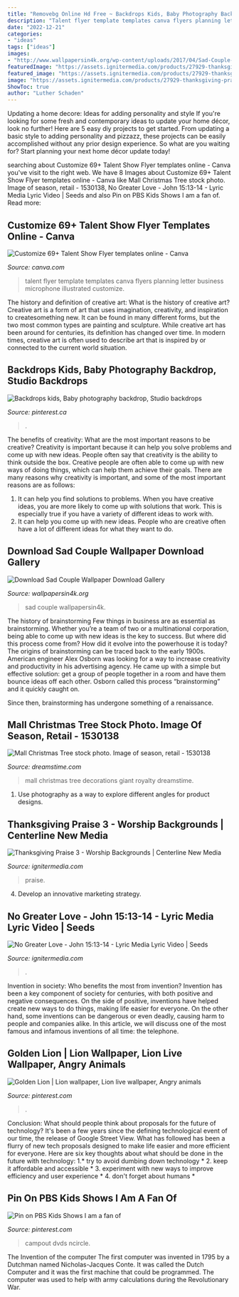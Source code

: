 ```yaml
---
title: "Removebg Online Hd Free ~ Backdrops Kids, Baby Photography Backdrop, Studio Backdrops"
description: "Talent flyer template templates canva flyers planning letter business microphone illustrated customize"
date: "2022-12-21"
categories:
- "ideas"
tags: ["ideas"]
images:
- "http://www.wallpapersin4k.org/wp-content/uploads/2017/04/Sad-Couple-Wallpaper-Download-7.jpg"
featuredImage: "https://assets.ignitermedia.com/products/27929-thanksgiving-praise-3/preview/image"
featured_image: "https://assets.ignitermedia.com/products/27929-thanksgiving-praise-3/preview/image"
image: "https://assets.ignitermedia.com/products/27929-thanksgiving-praise-3/preview/image"
ShowToc: true
author: "Luther Schaden"
---
```



Updating a home decore: Ideas for adding personality and style
If you're looking for some fresh and contemporary ideas to update your home décor, look no further! Here are 5 easy diy projects to get started. From updating a basic style to adding personality and pizzazz, these projects can be easily accomplished without any prior design experience. So what are you waiting for? Start planning your next home décor update today!

	

		
searching about Customize 69+ Talent Show Flyer templates online - Canva you've visit to the right web. We have 8 Images about Customize 69+ Talent Show Flyer templates online - Canva like Mall Christmas Tree stock photo. Image of season, retail - 1530138, No Greater Love - John 15:13-14 - Lyric Media Lyric Video | Seeds and also Pin on PBS Kids Shows I am a fan of. Read more:
		
    
## Customize 69+ Talent Show Flyer Templates Online - Canva

<img loading=lazy src="https://marketplace.canva.com/MADOPqEVSKk/1/0/thumbnail_large-1/canva-red-illustrated-microphone-talent-show-flyer-MADOPqEVSKk.jpg" onerror="this.onerror=null;this.src='https://tse1.mm.bing.net/th?id=OIP.d8IS4hB4jcQUcJamLydXIQAAAA&amp;pid=15.1';" alt="Customize 69+ Talent Show Flyer templates online - Canva">

_Source: canva.com_

>talent flyer template templates canva flyers planning letter business microphone illustrated customize. 

	

The history and definition of creative art: What is the history of creative art?
Creative art is a form of art that uses imagination, creativity, and inspiration to createsomething new. It can be found in many different forms, but the two most common types are painting and sculpture. While creative art has been around for centuries, its definition has changed over time. In modern times, creative art is often used to describe art that is inspired by or connected to the current world situation.

    
## Backdrops Kids, Baby Photography Backdrop, Studio Backdrops

<img loading=lazy src="https://i.pinimg.com/736x/84/49/14/8449146cc765e3ce7b3e186225395bce.jpg" onerror="this.onerror=null;this.src='https://tse2.mm.bing.net/th?id=OIP.0PBNoD9lJO4Uupaab6oEQQHaLH&amp;pid=15.1';" alt="Backdrops kids, Baby photography backdrop, Studio backdrops">

_Source: pinterest.ca_

>. 

	

The benefits of creativity: What are the most important reasons to be creative?
Creativity is important because it can help you solve problems and come up with new ideas. People often say that creativity is the ability to think outside the box. Creative people are often able to come up with new ways of doing things, which can help them achieve their goals. There are many reasons why creativity is important, and some of the most important reasons are as follows: 
1) It can help you find solutions to problems. When you have creative ideas, you are more likely to come up with solutions that work. This is especially true if you have a variety of different ideas to work with. 
2) It can help you come up with new ideas. People who are creative often have a lot of different ideas for what they want to do.

    
## Download Sad Couple Wallpaper Download Gallery

<img loading=lazy src="http://www.wallpapersin4k.org/wp-content/uploads/2017/04/Sad-Couple-Wallpaper-Download-7.jpg" onerror="this.onerror=null;this.src='https://tse2.mm.bing.net/th?id=OIP.Co1iNl3OQlHP4syD8UIsQwHaKc&amp;pid=15.1';" alt="Download Sad Couple Wallpaper Download Gallery">

_Source: wallpapersin4k.org_

>sad couple wallpapersin4k. 

	

The history of brainstorming
Few things in business are as essential as brainstorming. Whether you’re a team of two or a multinational corporation, being able to come up with new ideas is the key to success. But where did this process come from? How did it evolve into the powerhouse it is today?
The origins of brainstorming can be traced back to the early 1900s. American engineer Alex Osborn was looking for a way to increase creativity and productivity in his advertising agency. He came up with a simple but effective solution: get a group of people together in a room and have them bounce ideas off each other. Osborn called this process “brainstorming” and it quickly caught on.

Since then, brainstorming has undergone something of a renaissance.

    
## Mall Christmas Tree Stock Photo. Image Of Season, Retail - 1530138

<img loading=lazy src="https://thumbs.dreamstime.com/z/mall-christmas-tree-1530138.jpg" onerror="this.onerror=null;this.src='https://tse1.mm.bing.net/th?id=OIP.Az90zTeSM4XE_IW2LrLjLwHaKD&amp;pid=15.1';" alt="Mall Christmas Tree stock photo. Image of season, retail - 1530138">

_Source: dreamstime.com_

>mall christmas tree decorations giant royalty dreamstime. 

	

1. Use photography as a way to explore different angles for product designs.

    
## Thanksgiving Praise 3 - Worship Backgrounds | Centerline New Media

<img loading=lazy src="https://assets.ignitermedia.com/products/27929-thanksgiving-praise-3/preview/image" onerror="this.onerror=null;this.src='https://tse2.mm.bing.net/th?id=OIP.c5sC8dk5C1FfLDw71WyWywHaEK&amp;pid=15.1';" alt="Thanksgiving Praise 3 - Worship Backgrounds | Centerline New Media">

_Source: ignitermedia.com_

>praise. 

	

4. Develop an innovative marketing strategy.

    
## No Greater Love - John 15:13-14 - Lyric Media Lyric Video | Seeds

<img loading=lazy src="https://assets.ignitermedia.com/products/42233-no-greater-love-john-15-13-14/preview/image" onerror="this.onerror=null;this.src='https://tse2.mm.bing.net/th?id=OIP.-hkNQ9LRXD4_5l6pL3pSmwHaEK&amp;pid=15.1';" alt="No Greater Love - John 15:13-14 - Lyric Media Lyric Video | Seeds">

_Source: ignitermedia.com_

>. 

	

Invention in society: Who benefits the most from invention?
Invention has been a key component of society for centuries, with both positive and negative consequences. On the side of positive, inventions have helped create new ways to do things, making life easier for everyone. On the other hand, some inventions can be dangerous or even deadly, causing harm to people and companies alike. In this article, we will discuss one of the most famous and infamous inventions of all time: the telephone.

    
## Golden Lion | Lion Wallpaper, Lion Live Wallpaper, Angry Animals

<img loading=lazy src="https://i.pinimg.com/736x/1c/92/2f/1c922fd96a16fc22c0c1d3a5bf160619.jpg" onerror="this.onerror=null;this.src='https://tse1.mm.bing.net/th?id=OIP.tXzCEWyaYnDxxzcZQkXHJQAAAA&amp;pid=15.1';" alt="Golden Lion | Lion wallpaper, Lion live wallpaper, Angry animals">

_Source: pinterest.com_

>. 

	

Conclusion: What should people think about proposals for the future of technology?
It's been a few years since the defining technological event of our time, the release of Google Street View. What has followed has been a flurry of new tech proposals designed to make life easier and more efficient for everyone. Here are six key thoughts about what should be done in the future with technology: 
1.* try to avoid dumbing down technology *
2. keep it affordable and accessible *
3. experiment with new ways to improve efficiency and user experience *
4. don't forget about humans *

    
## Pin On PBS Kids Shows I Am A Fan Of

<img loading=lazy src="https://i.pinimg.com/736x/39/77/42/397742595cfd15aa88d136ebc48f1fd2.jpg" onerror="this.onerror=null;this.src='https://tse4.mm.bing.net/th?id=OIP.7S2AAH5iALSKvoMIrkd2IAHaJ8&amp;pid=15.1';" alt="Pin on PBS Kids Shows I am a fan of">

_Source: pinterest.com_

>campout dvds ncircle. 

	

The Invention of the computer
The first computer was invented in 1795 by a Dutchman named Nicholas-Jacques Conte. It was called the Dutch Computer and it was the first machine that could be programmed. The computer was used to help with army calculations during the Revolutionary War.


